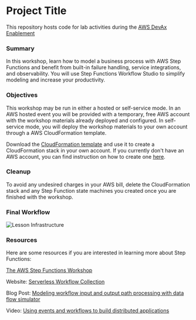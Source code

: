 
# Project Title

This repository hosts code for lab activities during the [AWS DevAx Enablement](https://catalog.us-east-1.prod.workshops.aws/event/dashboard/en-US)


### Summary

In this workshop, learn how to model a business process with AWS Step Functions and benefit from built-in failure handling, service integrations, and observability. You will use Step Functions Workflow Studio to simplify modeling and increase your productivity.

### Objectives

This workshop may be run in either a hosted or self-service mode. In an AWS hosted event you will be provided with a temporary, free AWS account with the workshop materials already deployed and configured. In self-service mode, you will deploy the workshop materials to your own account through a AWS CloudFormation template.

Download the [CloudFormation template](https://static.us-east-1.prod.workshops.aws/68d64568-dbb0-4acd-943a-73e9d5bc07fa/assets/workshop-template.json?Key-Pair-Id=K36Q2WVO3JP7QD&Policy=eyJTdGF0ZW1lbnQiOlt7IlJlc291cmNlIjoiaHR0cHM6Ly9zdGF0aWMudXMtZWFzdC0xLnByb2Qud29ya3Nob3BzLmF3cy82OGQ2NDU2OC1kYmIwLTRhY2QtOTQzYS03M2U5ZDViYzA3ZmEvKiIsIkNvbmRpdGlvbiI6eyJEYXRlTGVzc1RoYW4iOnsiQVdTOkVwb2NoVGltZSI6MTcwMDcwODY1OX19fV19&Signature=imREntxO21lofFMGBx~O~iXrLz3dGuwxx2o1R67mlXKnChELaxJEa3EtKnGTtAKZCcN1R7hEB5c6q3NgONRgj347JwV4rpZukgri4nNgSBkzR5dAzgPmXcbZwdmRArYR7QgoMJp5axhLiR3oNwl7Pk2PBdXvc~sRBvyQxQ1JJRopbiAMWcifOu6K0CjtRsG1cvzrqy7rbVbEvJtZJ5LS9zveF5cJUp6U9oi4AhsZBOq1k0IQRH50LqIff~MCa0nB-kKFvbmBBzFGnHXN0s5~rQ81D5f1585visMgPX1pftdQEdPc1~wfob8vgJ6LZxeQPZ9MdAZ-D13A2ZH0vyavIA__) and use it to create a CloudFormation stack in your own account. If you currently don't have an AWS account, you can find instruction on how to create one [here](https://aws.amazon.com/premiumsupport/knowledge-center/create-and-activate-aws-account).

### Cleanup

To avoid any undesired charges in your AWS bill, delete the CloudFormation stack and any Step Function state machines you created once you are finished with the workshop.
### Final Workflow

![Lesson Infrastructure](https://static.us-east-1.prod.workshops.aws/68d64568-dbb0-4acd-943a-73e9d5bc07fa/assets/completed.png?Key-Pair-Id=K36Q2WVO3JP7QD&Policy=eyJTdGF0ZW1lbnQiOlt7IlJlc291cmNlIjoiaHR0cHM6Ly9zdGF0aWMudXMtZWFzdC0xLnByb2Qud29ya3Nob3BzLmF3cy82OGQ2NDU2OC1kYmIwLTRhY2QtOTQzYS03M2U5ZDViYzA3ZmEvKiIsIkNvbmRpdGlvbiI6eyJEYXRlTGVzc1RoYW4iOnsiQVdTOkVwb2NoVGltZSI6MTcwMDcwODY1OX19fV19&Signature=imREntxO21lofFMGBx~O~iXrLz3dGuwxx2o1R67mlXKnChELaxJEa3EtKnGTtAKZCcN1R7hEB5c6q3NgONRgj347JwV4rpZukgri4nNgSBkzR5dAzgPmXcbZwdmRArYR7QgoMJp5axhLiR3oNwl7Pk2PBdXvc~sRBvyQxQ1JJRopbiAMWcifOu6K0CjtRsG1cvzrqy7rbVbEvJtZJ5LS9zveF5cJUp6U9oi4AhsZBOq1k0IQRH50LqIff~MCa0nB-kKFvbmBBzFGnHXN0s5~rQ81D5f1585visMgPX1pftdQEdPc1~wfob8vgJ6LZxeQPZ9MdAZ-D13A2ZH0vyavIA__)
### Resources

Here are some resources if you are interested in learning more about Step Functions:

[The AWS Step Functions Workshop](https://catalog.workshops.aws/stepfunctions/en-US/) 

Website: [Serverless Workflow Collection](https://serverlessland.com/workflows)

Blog Post: [Modeling workflow input and output path processing with data flow simulator](https://aws.amazon.com/blogs/compute/modeling-workflow-input-output-path-processing-with-data-flow-simulator/) 

Video: [Using events and workflows to build distributed applications](https://www.youtube.com/watch?v=wS7F__gEqx4)

